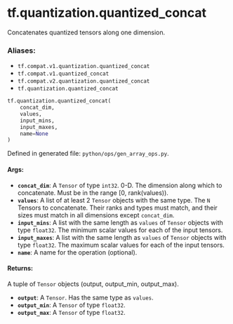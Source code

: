 <div itemscope itemtype="http://developers.google.com/ReferenceObject">
<meta itemprop="name" content="tf.quantization.quantized_concat" />
<meta itemprop="path" content="Stable" />
</div>

# tf.quantization.quantized_concat

Concatenates quantized tensors along one dimension.

### Aliases:

* `tf.compat.v1.quantization.quantized_concat`
* `tf.compat.v1.quantized_concat`
* `tf.compat.v2.quantization.quantized_concat`
* `tf.quantization.quantized_concat`

``` python
tf.quantization.quantized_concat(
    concat_dim,
    values,
    input_mins,
    input_maxes,
    name=None
)
```



Defined in generated file: `python/ops/gen_array_ops.py`.

<!-- Placeholder for "Used in" -->


#### Args:


* <b>`concat_dim`</b>: A `Tensor` of type `int32`.
  0-D.  The dimension along which to concatenate.  Must be in the
  range [0, rank(values)).
* <b>`values`</b>: A list of at least 2 `Tensor` objects with the same type.
  The `N` Tensors to concatenate. Their ranks and types must match,
  and their sizes must match in all dimensions except `concat_dim`.
* <b>`input_mins`</b>: A list with the same length as `values` of `Tensor` objects with type `float32`.
  The minimum scalar values for each of the input tensors.
* <b>`input_maxes`</b>: A list with the same length as `values` of `Tensor` objects with type `float32`.
  The maximum scalar values for each of the input tensors.
* <b>`name`</b>: A name for the operation (optional).


#### Returns:

A tuple of `Tensor` objects (output, output_min, output_max).


* <b>`output`</b>: A `Tensor`. Has the same type as `values`.
* <b>`output_min`</b>: A `Tensor` of type `float32`.
* <b>`output_max`</b>: A `Tensor` of type `float32`.